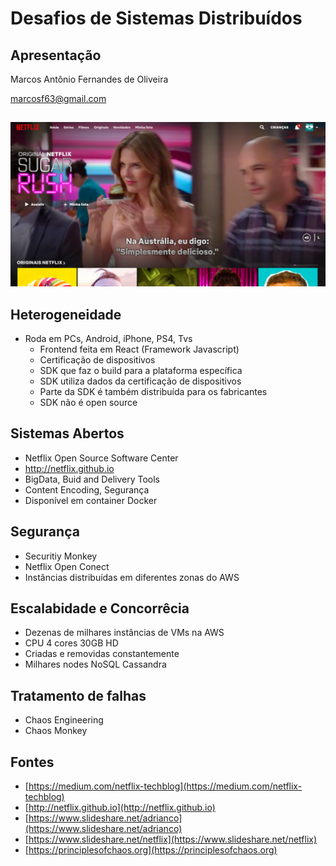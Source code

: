# Desafios de Sistemas Distribuídos

## Apresentação
Marcos Antônio Fernandes de Oliveira

marcosf63@gmail.com

##
![Netflix](img/netflix.png)

## Heterogeneidade
* Roda em PCs, Android, iPhone, PS4, Tvs
    * Frontend feita em React (Framework Javascript)
    * Certificação de dispositivos
    * SDK que faz o build para a plataforma específica
    * SDK utiliza dados da certificação de dispositivos
    * Parte da SDK é também distribuída para os fabricantes
    * SDK não é open source

## Sistemas Abertos
* Netflix Open Source Software Center
* http://netflix.github.io
* BigData, Buid and Delivery Tools
* Content Encoding, Segurança
* Disponível em container Docker

## Segurança
* Securitiy Monkey
* Netflix Open Conect
* Instâncias distribuídas em diferentes zonas do AWS

## Escalabidade e Concorrêcia
* Dezenas de milhares instâncias de VMs na AWS
* CPU 4 cores 30GB HD
* Criadas e removidas constantemente
* Milhares nodes NoSQL Cassandra

## Tratamento de falhas
* Chaos Engineering
* Chaos Monkey

## Fontes
* [https://medium.com/netflix-techblog](https://medium.com/netflix-techblog)
* [http://netflix.github.io](http://netflix.github.io)
* [https://www.slideshare.net/adrianco](https://www.slideshare.net/adrianco)
* [https://www.slideshare.net/netflix](https://www.slideshare.net/netflix)
* [https://principlesofchaos.org](https://principlesofchaos.org)
